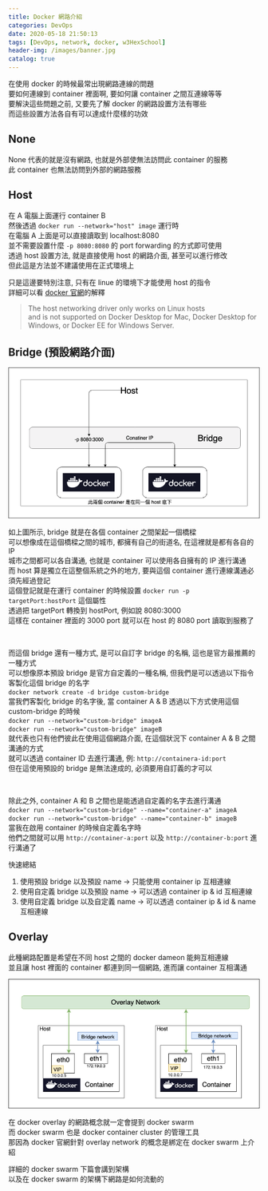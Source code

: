 ```yaml
---
title: Docker 網路介紹
categories: DevOps
date: 2020-05-18 21:50:13
tags: [DevOps, network, docker, w3HexSchool]
header-img: /images/banner.jpg
catalog: true
---
```


在使用 docker 的時候最常出現網路連線的問題  
要如何連線到 container 裡面啊, 要如何讓 container 之間互連線等等  
要解決這些問題之前, 又要先了解 docker 的網路設置方法有哪些  
而這些設置方法各自有可以達成什麼樣的功效  

## None

None 代表的就是沒有網路, 也就是外部使無法訪問此 container 的服務  
此 container 也無法訪問到外部的網路服務  

## Host

在 A 電腦上面運行 container B  
然後透過 `docker run --network="host" image` 運行時  
在電腦 A 上面是可以直接讀取到 localhost:8080  
並不需要設置什麼 `-p 8080:8080` 的 port forwarding 的方式即可使用  
透過 host 設置方法, 就是直接使用 host 的網路介面, 甚至可以進行修改  
但此這是方法並不建議使用在正式環境上  

只是這邊要特別注意, 只有在 linue 的環境下才能使用 host 的指令  
詳細可以看 [docker 官網](https://docs.docker.com/network/host/)的解釋
> The host networking driver only works on Linux hosts  
> and is not supported on Docker Desktop for Mac, Docker Desktop for Windows, or Docker EE for Windows Server.  

## Bridge (預設網路介面)

![bridge network](/images/docker/bridge.png)

如上圖所示, bridge 就是在各個 container 之間架起一個橋樑  
可以想像成在這個橋樑之間的城市, 都擁有自己的街道名, 在這裡就是都有各自的 IP  
城市之間都可以各自溝通, 也就是 container 可以使用各自擁有的 IP 進行溝通  
而 host 算是獨立在這整個系統之外的地方, 要與這個 container 進行連線溝通必須先經過登記  
這個登記就是在運行 container 的時候設置 `docker run -p targetPort:hostPort` 這個屬性  
透過把 targetPort 轉換到 hostPort, 例如說 8080:3000  
這樣在 container 裡面的 3000 port 就可以在 host 的 8080 port 讀取到服務了  

<br>

而這個 bridge 還有一種方式, 是可以自訂字 bridge 的名稱, 這也是官方最推薦的一種方式  
可以想像原本預設 bridge 是官方自定義的一種名稱, 但我們是可以透過以下指令客製化這個 bridge 的名字  
`docker network create -d bridge custom-bridge`  
當我們客製化 bridge 的名字後, 當 container A & B 透過以下方式使用這個 custom-bridge 的時候  
`docker run --network="custom-bridge" imageA`  
`docker run --network="custom-bridge" imageB`  
就代表也只有他們彼此在使用這個網路介面, 在這個狀況下 container A & B 之間溝通的方式  
就可以透過 container ID 去進行溝通, 例: `http://containera-id:port`  
但在這使用預設的 bridge 是無法達成的, 必須要用自訂義的才可以  

<br>

除此之外, container A 和 B 之間也是能透過自定義的名字去進行溝通  
`docker run --network="custom-bridge" --name="container-a" imageA`  
`docker run --network="custom-bridge" --name="container-b" imageB`  
當我在啟用 container 的時候自定義名字時  
他們之間就可以用 `http://container-a:port` 以及 `http://container-b:port` 進行溝通了

快速總結

1. 使用預設 bridge 以及預設 name -> 只能使用 container ip 互相連線
2. 使用自定義 bridge 以及預設 name -> 可以透過 container ip & id 互相連線
3. 使用自定義 bridge 以及自定義 name -> 可以透過 container ip & id & name 互相連線

## Overlay  

此種網路配置是希望在不同 host 之間的 docker dameon 能夠互相連線  
並且讓 host 裡面的 container 都連到同一個網路, 進而讓 container 互相溝通  

![overlay network](/images/docker/overlay.png)

在 docker overlay 的網路概念就一定會提到 docker swarm  
而 docker swarm 也是 docker container cluster 的管理工具  
那因為 docker 官網針對 overlay network 的概念是綁定在 docker swarm 上介紹  

詳細的 docker swarm 下篇會講到架構  
以及在 docker swarm 的架構下網路是如何流動的  
